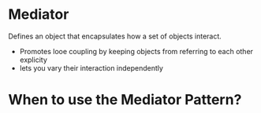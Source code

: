 # Mediator 
Defines an object that encapsulates how a set of objects interact.
* Promotes looe coupling by keeping objects from referring to each other explicity
* lets you vary their interaction independently 


# When to use the Mediator Pattern?


